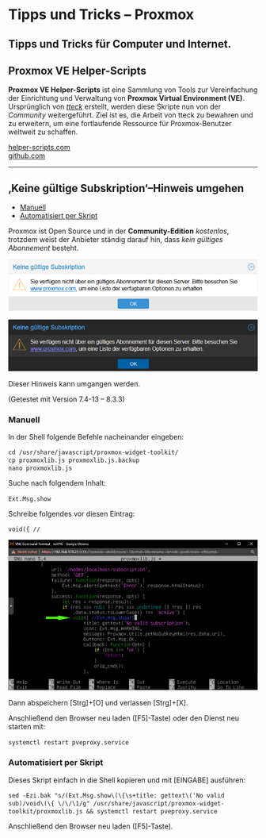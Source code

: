 # Tipps und Tricks&nbsp;– Proxmox
Tipps und Tricks für Computer und Internet.
---

## Proxmox VE Helper-Scripts

**Proxmox VE Helper-Scripts** ist eine Sammlung von Tools zur Vereinfachung der Einrichtung und Verwaltung von **Proxmox Virtual Environment (VE)**. Ursprünglich von _[tteck](https://github.com/tteck/Proxmox)_ erstellt, werden diese Skripte nun von der _Community_ weitergeführt. Ziel ist es, die Arbeit von tteck zu bewahren und zu erweitern, um eine fortlaufende Ressource für Proxmox-Benutzer weltweit zu schaffen.

[helper-scripts.com](https://helper-scripts.com/)  
[github.com](https://github.com/community-scripts/ProxmoxVE)

---

## ‚Keine gültige Subskription‘–Hinweis umgehen

* [Manuell](ReadMe.md#manuell)
* [Automatisiert per Skript](ReadMe.md#automatisiert-per-skript)

Proxmox ist Open Source und in der **Community-Edition** *kostenlos*, trotzdem weist der Anbieter ständig darauf hin, dass *kein gültiges Abonnement* besteht.

![No Subscription](img/notice-no-subscription-wht.png)  

![No Subscription](img/notice-no-subscription-blk.png)

Dieser Hinweis kann umgangen werden.

(Getestet mit Version 7.4-13 – 8.3.3)

### Manuell

In der Shell folgende Befehle nacheinander eingeben:

```
cd /usr/share/javascript/proxmox-widget-toolkit/
cp proxmoxlib.js proxmoxlib.js.backup
nano proxmoxlib.js
```

Suche nach folgendem Inhalt: 

``Ext.Msg.show``

Schreibe folgendes vor diesen Eintrag:

```
void({ //
```

![No Subscription](img/terminal-subskription.png)

Dann abspeichern [Strg]+[O] und verlassen [Strg]+[X].

Anschließend den Browser neu laden ([F5]-Taste) oder den Dienst neu starten mit:

``systemctl restart pveproxy.service``

### Automatisiert per Skript

Dieses Skript einfach in die Shell kopieren und mit [EINGABE] ausführen:

```
sed -Ezi.bak "s/(Ext.Msg.show\(\{\s+title: gettext\('No valid sub)/void\(\{ \/\/\1/g" /usr/share/javascript/proxmox-widget-toolkit/proxmoxlib.js && systemctl restart pveproxy.service
```

Anschließend den Browser neu laden ([F5]-Taste).

